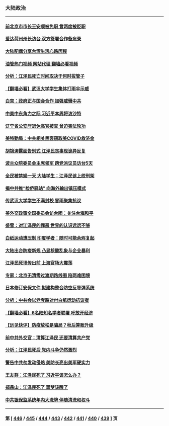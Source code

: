 ### 大陆政治
---
#### [前北京市市长王安顺被免职 曾两度被贬职](../../pages/ncid277/n13879386.md?12062045) 
#### [爱达荷州州长访台 双方签署合作备忘录](../../pages/ncid277/n13879325.md?12062045) 
#### [大陆配偶分享台湾生活心路历程](../../pages/ncid277/n13879300.md?12062045) 
#### [油管热门视频 网站代理 翻墙必看视频](http://138.2.39.72:81/youtube.html?epic-marker?12062045)
#### [分析：江泽民死亡时间取决于何时拔管子](../../pages/ncid277/n13879271.md?12062045) 
#### [【翻墙必看】武汉大学学生集体打雨伞示威](../../pages/ncid277/n13879194.md?12062045) 
#### [白宫：政府正与国会合作 加强威慑中共](../../pages/ncid277/n13879133.md?12062045) 
#### [中美中东角力之际 习近平本周将访沙特](../../pages/ncid277/n13879110.md?12062045) 
#### [辽宁省公安厅退休高官被查 曾迫害法轮功](../../pages/ncid277/n13878999.md?12062045) 
#### [美特勤局：中共相关黑客窃取美COVID救济金](../../pages/ncid277/n13879086.md?12062045) 
#### [胡锦涛露面告别式 江泽民丧事现诡异反复](../../pages/ncid277/n13879061.md?12062045) 
#### [波兰众院委员会主席领军 跨党派议员访台5天](../../pages/ncid277/n13878920.md?12062045) 
#### [全民被禁娱一天 大陆学生：江泽民该上绞刑架](../../pages/ncid277/n13878932.md?12062045) 
#### [揭中共推“检侨驿站” 向海外输出镇压模式](../../pages/ncid277/n13878090.md?12062045) 
#### [传武汉大学学生不满封校 冒雨聚集抗议](../../pages/ncid277/n13878880.md?12062045) 
#### [美外交政策全国委员会访台团：关注台海和平](../../pages/ncid277/n13878862.md?12062045) 
#### [盛雪：对江泽民的罪恶 世界的认识远远不够](../../pages/ncid277/n13878845.md?12062045) 
#### [白纸运动遭压制 印度学者：随时可能余烬复起](../../pages/ncid277/n13878910.md?12062045) 
#### [大陆出台防疫新规 凸显核酸乱象与企业暴利](../../pages/ncid277/n13878728.md?12062045) 
#### [江泽民死讯传出前 上海官场大震荡](../../pages/ncid277/n13878729.md?12062045) 
#### [专家：北京无清零过渡期路线图 陷两难困境](../../pages/ncid277/n13878687.md?12062045) 
#### [日本修订安保文件 拟建构整合防空反导弹系统](../../pages/ncid277/n13878699.md?12062045) 
#### [分析：中共会以老套路对付白纸运动抗议者](../../pages/ncid277/n13878674.md?12062045) 
#### [【翻墙必看】6名陆知名学者联署 吁放开经济](../../pages/ncid277/n13878677.md?12062045) 
#### [【远见快评】防疫放松是骗局？秋后算账升级](../../pages/ncid277/n13878641.md?12062045) 
#### [前中共外交官：清算江泽民 还要清算共产党](../../pages/ncid277/n13878491.md?12062045) 
#### [分析：江泽民死后 党内斗争仍然激烈](../../pages/ncid277/n13878080.md?12062045) 
#### [警告中共勿发动侵略 美防长亮出美军硬实力](../../pages/ncid277/n13878438.md?12062045) 
#### [王友群：江泽民死了 习近平该怎么办？](../../pages/ncid277/n13878298.md?12062045) 
#### [郑愚山：江泽民死了 噩梦该醒了](../../pages/ncid277/n13878243.md?12062045) 
#### [中共银保监系统年内大洗牌 伴随清洗和权斗](../../pages/ncid277/n13878280.md?12062045) 

---
#### 第 [ [446](./446.md?12062045) / [445](./445.md?12062045) / [444](./444.md?12062045) / [443](./443.md?12062045) / [442](./442.md?12062045) / [441](./441.md?12062045) / [440](./440.md?12062045) / [439](./439.md?12062045) ] 页
